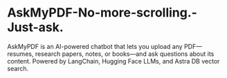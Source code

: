 # AskMyPDF-No-more-scrolling.-Just-ask.
AskMyPDF is an AI-powered chatbot that lets you upload any PDF—resumes, research papers, notes, or books—and ask questions about its content. Powered by LangChain, Hugging Face LLMs, and Astra DB vector search.
